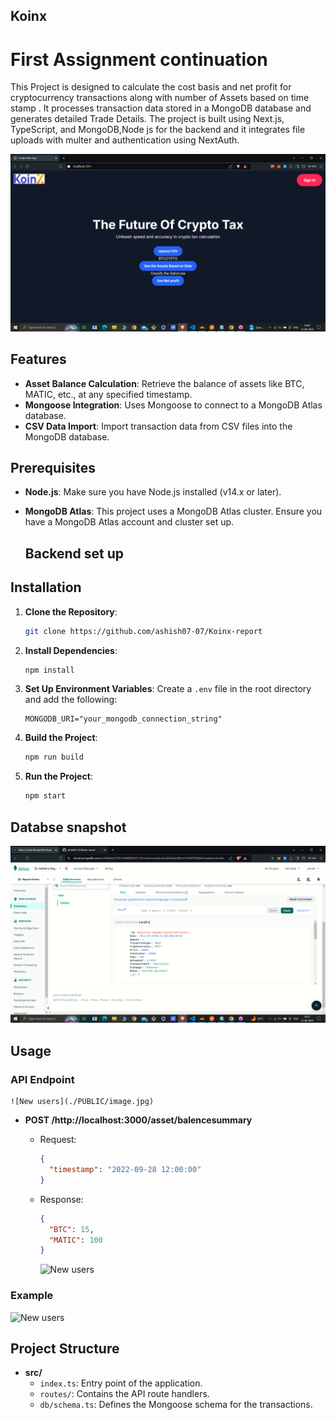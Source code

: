 ## Koinx

# First Assignment continuation

This Project is designed to calculate the cost basis and net profit for cryptocurrency transactions along with number of Assets based on time stamp . It processes transaction data stored in a MongoDB database and generates detailed Trade Details. The project is built using Next.js, TypeScript, and MongoDB,Node js for the backend and it integrates file uploads with multer and authentication using NextAuth.

![New users](./images/image.png)

## Features

- **Asset Balance Calculation**: Retrieve the balance of assets like BTC, MATIC, etc., at any specified timestamp.
- **Mongoose Integration**: Uses Mongoose to connect to a MongoDB Atlas database.
- **CSV Data Import**: Import transaction data from CSV files into the MongoDB database.

## Prerequisites

- **Node.js**: Make sure you have Node.js installed (v14.x or later).
- **MongoDB Atlas**: This project uses a MongoDB Atlas cluster. Ensure you have a MongoDB Atlas account and cluster set up.

  ## Backend set up

## Installation

1. **Clone the Repository**:

   ```bash
   git clone https://github.com/ashish07-07/Koinx-report

   ```

2. **Install Dependencies**:

   ```bash
   npm install
   ```

3. **Set Up Environment Variables**:
   Create a `.env` file in the root directory and add the following:

   ```env
   MONGODB_URI="your_mongodb_connection_string"
   ```

4. **Build the Project**:

   ```bash
   npm run build
   ```

5. **Run the Project**:

   ```bash
   npm start
   ```

## Databse snapshot

![New users](./images/databse.png)

## Usage

### API Endpoint

    ![New users](./PUBLIC/image.jpg)

- **POST /http://localhost:3000/asset/balencesummary**

  - Request:
    ```json
    {
      "timestamp": "2022-09-28 12:00:00"
    }
    ```
  - Response:

    ```json
    {
      "BTC": 15,
      "MATIC": 100
    }
    ```

    ![New users](./public/image.png)

### Example

![New users](./public/image2.png)

## Project Structure

- **src/**
  - `index.ts`: Entry point of the application.
  - `routes/`: Contains the API route handlers.
  - `db/schema.ts`: Defines the Mongoose schema for the transactions.
